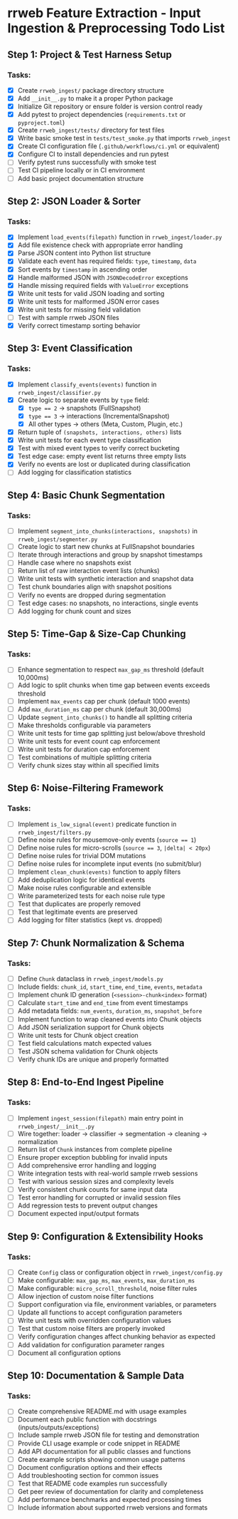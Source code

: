# rrweb Feature Extraction - Input Ingestion & Preprocessing Todo List

## Step 1: Project & Test Harness Setup

### Tasks:
- [x] Create `rrweb_ingest/` package directory structure
- [x] Add `__init__.py` to make it a proper Python package
- [x] Initialize Git repository or ensure folder is version control ready
- [x] Add pytest to project dependencies (`requirements.txt` or `pyproject.toml`)
- [x] Create `rrweb_ingest/tests/` directory for test files
- [x] Write basic smoke test in `tests/test_smoke.py` that imports `rrweb_ingest`
- [x] Create CI configuration file (`.github/workflows/ci.yml` or equivalent)
- [x] Configure CI to install dependencies and run pytest
- [ ] Verify pytest runs successfully with smoke test
- [ ] Test CI pipeline locally or in CI environment
- [ ] Add basic project documentation structure

## Step 2: JSON Loader & Sorter

### Tasks:
- [x] Implement `load_events(filepath)` function in `rrweb_ingest/loader.py`
- [x] Add file existence check with appropriate error handling
- [x] Parse JSON content into Python list structure
- [x] Validate each event has required fields: `type`, `timestamp`, `data`
- [x] Sort events by `timestamp` in ascending order
- [x] Handle malformed JSON with `JSONDecodeError` exceptions
- [x] Handle missing required fields with `ValueError` exceptions
- [x] Write unit tests for valid JSON loading and sorting
- [x] Write unit tests for malformed JSON error cases
- [x] Write unit tests for missing field validation
- [ ] Test with sample rrweb JSON files
- [x] Verify correct timestamp sorting behavior

## Step 3: Event Classification

### Tasks:
- [x] Implement `classify_events(events)` function in `rrweb_ingest/classifier.py`
- [x] Create logic to separate events by `type` field:
  - [x] `type == 2` → snapshots (FullSnapshot)
  - [x] `type == 3` → interactions (IncrementalSnapshot)
  - [x] All other types → others (Meta, Custom, Plugin, etc.)
- [x] Return tuple of `(snapshots, interactions, others)` lists
- [x] Write unit tests for each event type classification
- [x] Test with mixed event types to verify correct bucketing
- [x] Test edge case: empty event list returns three empty lists
- [x] Verify no events are lost or duplicated during classification
- [ ] Add logging for classification statistics

## Step 4: Basic Chunk Segmentation

### Tasks:
- [ ] Implement `segment_into_chunks(interactions, snapshots)` in `rrweb_ingest/segmenter.py`
- [ ] Create logic to start new chunks at FullSnapshot boundaries
- [ ] Iterate through interactions and group by snapshot timestamps
- [ ] Handle case where no snapshots exist
- [ ] Return list of raw interaction event lists (chunks)
- [ ] Write unit tests with synthetic interaction and snapshot data
- [ ] Test chunk boundaries align with snapshot positions
- [ ] Verify no events are dropped during segmentation
- [ ] Test edge cases: no snapshots, no interactions, single events
- [ ] Add logging for chunk count and sizes

## Step 5: Time-Gap & Size-Cap Chunking

### Tasks:
- [ ] Enhance segmentation to respect `max_gap_ms` threshold (default 10,000ms)
- [ ] Add logic to split chunks when time gap between events exceeds threshold
- [ ] Implement `max_events` cap per chunk (default 1000 events)
- [ ] Add `max_duration_ms` cap per chunk (default 30,000ms)
- [ ] Update `segment_into_chunks()` to handle all splitting criteria
- [ ] Make thresholds configurable via parameters
- [ ] Write unit tests for time gap splitting just below/above threshold
- [ ] Write unit tests for event count cap enforcement
- [ ] Write unit tests for duration cap enforcement
- [ ] Test combinations of multiple splitting criteria
- [ ] Verify chunk sizes stay within all specified limits

## Step 6: Noise-Filtering Framework

### Tasks:
- [ ] Implement `is_low_signal(event)` predicate function in `rrweb_ingest/filters.py`
- [ ] Define noise rules for mousemove-only events (`source == 1`)
- [ ] Define noise rules for micro-scrolls (`source == 3`, `|delta| < 20px`)
- [ ] Define noise rules for trivial DOM mutations
- [ ] Define noise rules for incomplete input events (no submit/blur)
- [ ] Implement `clean_chunk(events)` function to apply filters
- [ ] Add deduplication logic for identical events
- [ ] Make noise rules configurable and extensible
- [ ] Write parameterized tests for each noise rule type
- [ ] Test that duplicates are properly removed
- [ ] Test that legitimate events are preserved
- [ ] Add logging for filter statistics (kept vs. dropped)

## Step 7: Chunk Normalization & Schema

### Tasks:
- [ ] Define `Chunk` dataclass in `rrweb_ingest/models.py`
- [ ] Include fields: `chunk_id`, `start_time`, `end_time`, `events`, `metadata`
- [ ] Implement chunk ID generation (`<session>-chunk<index>` format)
- [ ] Calculate `start_time` and `end_time` from event timestamps
- [ ] Add metadata fields: `num_events`, `duration_ms`, `snapshot_before`
- [ ] Implement function to wrap cleaned events into Chunk objects
- [ ] Add JSON serialization support for Chunk objects
- [ ] Write unit tests for Chunk object creation
- [ ] Test field calculations match expected values
- [ ] Test JSON schema validation for Chunk objects
- [ ] Verify chunk IDs are unique and properly formatted

## Step 8: End-to-End Ingest Pipeline

### Tasks:
- [ ] Implement `ingest_session(filepath)` main entry point in `rrweb_ingest/__init__.py`
- [ ] Wire together: loader → classifier → segmentation → cleaning → normalization
- [ ] Return list of `Chunk` instances from complete pipeline
- [ ] Ensure proper exception bubbling for invalid inputs
- [ ] Add comprehensive error handling and logging
- [ ] Write integration tests with real-world sample rrweb sessions
- [ ] Test with various session sizes and complexity levels
- [ ] Verify consistent chunk counts for same input data
- [ ] Test error handling for corrupted or invalid session files
- [ ] Add regression tests to prevent output changes
- [ ] Document expected input/output formats

## Step 9: Configuration & Extensibility Hooks

### Tasks:
- [ ] Create `Config` class or configuration object in `rrweb_ingest/config.py`
- [ ] Make configurable: `max_gap_ms`, `max_events`, `max_duration_ms`
- [ ] Make configurable: `micro_scroll_threshold`, noise filter rules
- [ ] Allow injection of custom noise filter functions
- [ ] Support configuration via file, environment variables, or parameters
- [ ] Update all functions to accept configuration parameters
- [ ] Write unit tests with overridden configuration values
- [ ] Test that custom noise filters are properly invoked
- [ ] Verify configuration changes affect chunking behavior as expected
- [ ] Add validation for configuration parameter ranges
- [ ] Document all configuration options

## Step 10: Documentation & Sample Data

### Tasks:
- [ ] Create comprehensive README.md with usage examples
- [ ] Document each public function with docstrings (inputs/outputs/exceptions)
- [ ] Include sample rrweb JSON file for testing and demonstration
- [ ] Provide CLI usage example or code snippet in README
- [ ] Add API documentation for all public classes and functions
- [ ] Create example scripts showing common usage patterns
- [ ] Document configuration options and their effects
- [ ] Add troubleshooting section for common issues
- [ ] Test that README code examples run successfully
- [ ] Get peer review of documentation for clarity and completeness
- [ ] Add performance benchmarks and expected processing times
- [ ] Include information about supported rrweb versions and formats
